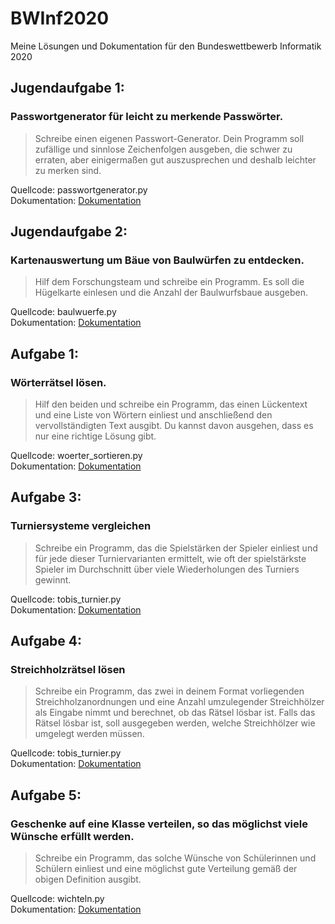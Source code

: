 # BWInf2020
Meine Lösungen und Dokumentation für den Bundeswettbewerb Informatik 2020
## Jugendaufgabe 1:
### Passwortgenerator für leicht zu merkende Passwörter. 
> Schreibe einen eigenen Passwort-Generator. Dein Programm soll zufällige und sinnlose Zeichenfolgen ausgeben, die schwer zu erraten, aber einigermaßen gut auszusprechen und deshalb leichter zu merken sind.

Quellcode: passwortgenerator.py <br>
Dokumentation: <a href="https://docs.google.com/document/d/1wQ-qFjwSwkQZmw6G6WjMZdaMUPAThwwoqxJ15NuwCF8/edit?usp=sharing">Dokumentation</a>
## Jugendaufgabe 2:
### Kartenauswertung um Bäue von Baulwürfen zu entdecken. 
> Hilf dem Forschungsteam und schreibe ein Programm. Es soll die Hügelkarte einlesen und die Anzahl der Baulwurfsbaue ausgeben.

Quellcode: baulwuerfe.py<br>
Dokumentation: <a href="www.google.de">Dokumentation</a>

## Aufgabe 1:
### Wörterrätsel lösen. 
> Hilf den beiden und schreibe ein Programm, das einen Lückentext und eine Liste von Wörtern einliest und anschließend den vervollständigten Text ausgibt. Du kannst davon ausgehen, dass es nur eine richtige Lösung gibt.

Quellcode: woerter_sortieren.py<br>
Dokumentation: <a href="www.google.de">Dokumentation</a>

## Aufgabe 3:
### Turniersysteme vergleichen 
> Schreibe ein Programm, das die Spielstärken der Spieler einliest und für jede dieser Turniervarianten ermittelt, wie oft der spielstärkste Spieler im Durchschnitt über viele Wiederholungen des Turniers gewinnt.

Quellcode: tobis_turnier.py<br>
Dokumentation: <a href="www.google.de">Dokumentation</a>

## Aufgabe 4:
### Streichholzrätsel lösen
> Schreibe ein Programm, das zwei in deinem Format vorliegenden Streichholzanordnungen und eine Anzahl umzulegender Streichhölzer als Eingabe nimmt und berechnet, ob das Rätsel lösbar ist. Falls das Rätsel lösbar ist, soll ausgegeben werden, welche Streichhölzer wie umgelegt werden müssen. 

Quellcode: tobis_turnier.py<br>
Dokumentation: <a href="www.google.de">Dokumentation</a>

## Aufgabe 5:
### Geschenke auf eine Klasse verteilen, so das möglichst viele Wünsche erfüllt werden. 
> Schreibe ein Programm, das solche Wünsche von Schülerinnen und Schülern einliest und eine möglichst gute Verteilung gemäß der obigen Definition ausgibt.

Quellcode: wichteln.py<br>
Dokumentation: <a href="www.google.de">Dokumentation</a>
